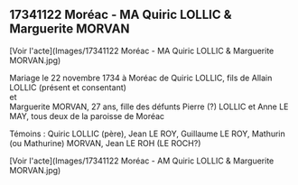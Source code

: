 ## 17341122 Moréac - MA Quiric LOLLIC & Marguerite MORVAN

[Voir l'acte](Images/17341122 Moréac - MA Quiric LOLLIC & Marguerite MORVAN.jpg)

Mariage le 22 novembre 1734 à Moréac de
Quiric LOLLIC, fils de Allain LOLLIC (présent et consentant)  
et  
Marguerite MORVAN, 27 ans, fille des défunts Pierre (?) LOLLIC et Anne LE MAY, tous deux de la paroisse de Moréac

Témoins : Quiric LOLLIC (père), Jean LE ROY, Guillaume LE ROY, Mathurin (ou Mathurine) MORVAN, Jean LE ROH (LE ROCH?)

[Voir l'acte](Images/17341122 Moréac - AM Quiric LOLLIC & Marguerite MORVAN.jpg)